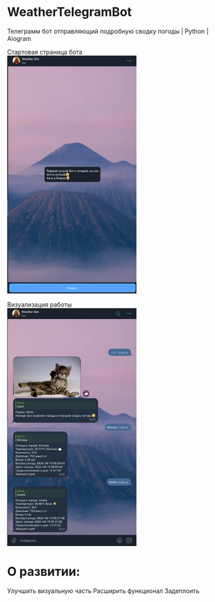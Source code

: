 # WeatherTelegramBot
Телеграмм бот отправляющий подробную сводку погоды | Python | Aiogram

Стартовая страница бота  
<img src="Ref/start.png" width="300" height="550">

Визуализация работы  
<img src="Ref/ref.png" width="300" height="550">

# О развитии:  
Улучшить визуальную часть
Расширить функционал
Задеплоить
